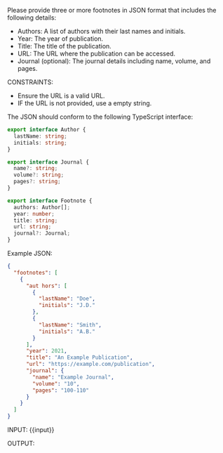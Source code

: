 Please provide three or more footnotes in JSON format that includes the following details:

- Authors: A list of authors with their last names and initials.
- Year: The year of publication.
- Title: The title of the publication.
- URL: The URL where the publication can be accessed.
- Journal (optional): The journal details including name, volume, and pages.

CONSTRAINTS:

- Ensure the URL is a valid URL.
- IF the URL is not provided, use a empty string.

The JSON should conform to the following TypeScript interface:

```typescript
export interface Author {
  lastName: string;
  initials: string;
}

export interface Journal {
  name?: string;
  volume?: string;
  pages?: string;
}

export interface Footnote {
  authors: Author[];
  year: number;
  title: string;
  url: string;
  journal?: Journal;
}
```

Example JSON:

```json
{
  "footnotes": [
    {
      "aut hors": [
        {
          "lastName": "Doe",
          "initials": "J.D."
        },
        {
          "lastName": "Smith",
          "initials": "A.B."
        }
      ],
      "year": 2021,
      "title": "An Example Publication",
      "url": "https://example.com/publication",
      "journal": {
        "name": "Example Journal",
        "volume": "10",
        "pages": "100-110"
      }
    }
  ]
}
```

INPUT:
{{input}}

OUTPUT:
